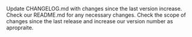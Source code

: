 Update CHANGELOG.md with changes since the last version increase. Check our README.md for any
necessary changes. Check the scope of changes since the last release and increase our version
number as apropraite.
